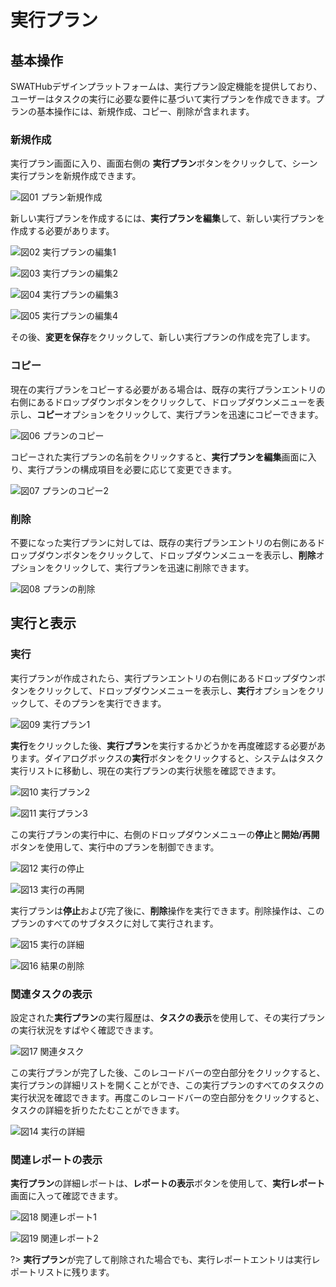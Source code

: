 実行プラン
===


基本操作
---
SWATHubデザインプラットフォームは、実行プラン設定機能を提供しており、ユーザーはタスクの実行に必要な要件に基づいて実行プランを作成できます。プランの基本操作には、新規作成、コピー、削除が含まれます。

### 新規作成

実行プラン画面に入り、画面右側の<i class = "fa fa-plus"></i> **実行プラン**ボタンをクリックして、シーン実行プランを新規作成できます。

![図01 プラン新規作成](../assets/img/manual-plan-01.png)

新しい実行プランを作成するには、**実行プランを編集**して、新しい実行プランを作成する必要があります。

![図02 実行プランの編集1](../assets/img/manual-plan-02.png)

![図03 実行プランの編集2](../assets/img/manual-plan-03.png)

![図04 実行プランの編集3](../assets/img/manual-plan-04.png)

![図05 実行プランの編集4](../assets/img/manual-plan-05.png)

その後、**変更を保存**をクリックして、新しい実行プランの作成を完了します。

### コピー

現在の実行プランをコピーする必要がある場合は、既存の実行プランエントリの右側にあるドロップダウンボタンをクリックして、ドロップダウンメニューを表示し、**コピー**オプションをクリックして、実行プランを迅速にコピーできます。

![図06 プランのコピー](../assets/img/manual-plan-06.png)

コピーされた実行プランの名前をクリックすると、**実行プランを編集**画面に入り、実行プランの構成項目を必要に応じて変更できます。

![図07 プランのコピー2](../assets/img/manual-plan-07.png)


### 削除

不要になった実行プランに対しては、既存の実行プランエントリの右側にあるドロップダウンボタンをクリックして、ドロップダウンメニューを表示し、**削除**オプションをクリックして、実行プランを迅速に削除できます。

![図08 プランの削除](../assets/img/manual-plan-08.png)


実行と表示
---
### 実行

実行プランが作成されたら、実行プランエントリの右側にあるドロップダウンボタンをクリックして、ドロップダウンメニューを表示し、**実行**オプションをクリックして、そのプランを実行できます。

![図09 実行プラン1](../assets/img/manual-plan-09.png)

**実行**をクリックした後、**実行プラン**を実行するかどうかを再度確認する必要があります。ダイアログボックスの**実行**ボタンをクリックすると、システムはタスク実行リストに移動し、現在の実行プランの実行状態を確認できます。

![図10 実行プラン2](../assets/img/manual-plan-10.png)

![図11 実行プラン3](../assets/img/manual-plan-11.png)

この実行プランの実行中に、右側のドロップダウンメニューの**停止**と**開始/再開**ボタンを使用して、実行中のプランを制御できます。

![図12 実行の停止](../assets/img/manual-plan-12.png)

![図13 実行の再開](../assets/img/manual-plan-13.png)

実行プランは**停止**および完了後に、**削除**操作を実行できます。削除操作は、このプランのすべてのサブタスクに対して実行されます。

![図15 実行の詳細](../assets/img/manual-plan-15.png)

![図16 結果の削除](../assets/img/manual-plan-16.png)

### 関連タスクの表示

設定された**実行プラン**の実行履歴は、**タスクの表示**を使用して、その実行プランの実行状況をすばやく確認できます。

![図17 関連タスク](../assets/img/manual-plan-17.png)

この実行プランが完了した後、このレコードバーの空白部分をクリックすると、実行プランの詳細リストを開くことができ、この実行プランのすべてのタスクの実行状況を確認できます。再度このレコードバーの空白部分をクリックすると、タスクの詳細を折りたたむことができます。

![図14 実行の詳細](../assets/img/manual-plan-14.png)

### 関連レポートの表示

**実行プラン**の詳細レポートは、**レポートの表示**ボタンを使用して、**実行レポート**画面に入って確認できます。

![図18 関連レポート1](../assets/img/manual-plan-18.png)

![図19 関連レポート2](../assets/img/manual-plan-19.png)

?> **実行プラン**が完了して削除された場合でも、実行レポートエントリは実行レポートリストに残ります。